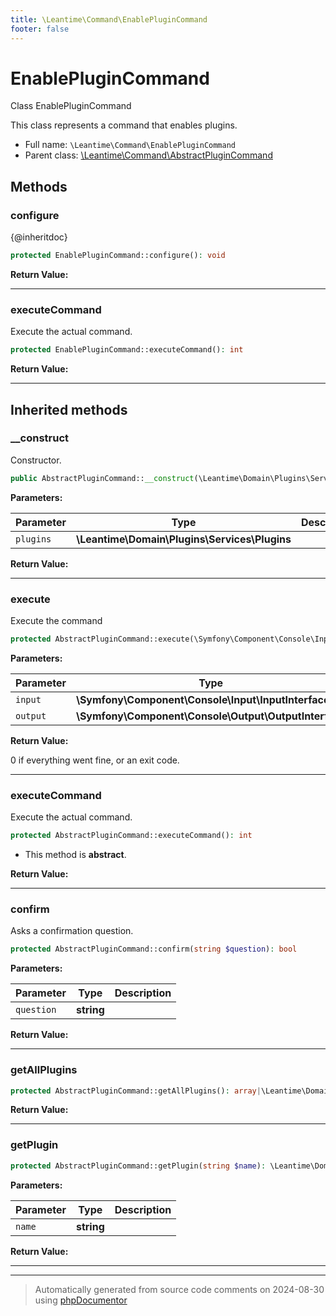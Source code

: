 ```yaml
---
title: \Leantime\Command\EnablePluginCommand
footer: false
---
```


# EnablePluginCommand

Class EnablePluginCommand

This class represents a command that enables plugins.

* Full name: `\Leantime\Command\EnablePluginCommand`
* Parent class: [\Leantime\Command\AbstractPluginCommand](technical/AbstractPluginCommand.md)



## Methods

### configure

{@inheritdoc}

```php
protected EnablePluginCommand::configure(): void
```









**Return Value:**





---
### executeCommand

Execute the actual command.

```php
protected EnablePluginCommand::executeCommand(): int
```









**Return Value:**





---


## Inherited methods

### __construct

Constructor.

```php
public AbstractPluginCommand::__construct(\Leantime\Domain\Plugins\Services\Plugins $plugins): mixed
```








**Parameters:**

| Parameter | Type | Description |
|-----------|------|-------------|
| `plugins` | **\Leantime\Domain\Plugins\Services\Plugins** |  |


**Return Value:**





---
### execute

Execute the command

```php
protected AbstractPluginCommand::execute(\Symfony\Component\Console\Input\InputInterface $input, \Symfony\Component\Console\Output\OutputInterface $output): int
```








**Parameters:**

| Parameter | Type | Description |
|-----------|------|-------------|
| `input` | **\Symfony\Component\Console\Input\InputInterface** |  |
| `output` | **\Symfony\Component\Console\Output\OutputInterface** |  |


**Return Value:**

0 if everything went fine, or an exit code.



---
### executeCommand

Execute the actual command.

```php
protected AbstractPluginCommand::executeCommand(): int
```




* This method is **abstract**.




**Return Value:**





---
### confirm

Asks a confirmation question.

```php
protected AbstractPluginCommand::confirm(string $question): bool
```








**Parameters:**

| Parameter | Type | Description |
|-----------|------|-------------|
| `question` | **string** |  |


**Return Value:**





---
### getAllPlugins



```php
protected AbstractPluginCommand::getAllPlugins(): array|\Leantime\Domain\Plugins\Models\InstalledPlugin[]
```









**Return Value:**





---
### getPlugin



```php
protected AbstractPluginCommand::getPlugin(string $name): \Leantime\Domain\Plugins\Models\InstalledPlugin
```








**Parameters:**

| Parameter | Type | Description |
|-----------|------|-------------|
| `name` | **string** |  |


**Return Value:**





---


---
> Automatically generated from source code comments on 2024-08-30 using [phpDocumentor](http://www.phpdoc.org/)
